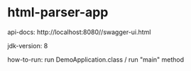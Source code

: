 # html-parser-app

api-docs: http://localhost:8080//swagger-ui.html

jdk-version: 8

how-to-run: run DemoApplication.class / run "main" method
